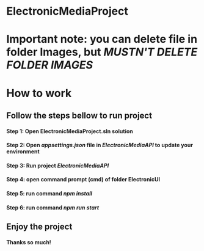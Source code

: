 # ElectronicMediaProject

# Important note: you can delete file in folder Images, but ***MUSTN'T DELETE FOLDER IMAGES***

# How to work

## Follow the steps bellow to run project

#### Step 1: Open ElectronicMediaProject.sln solution
#### Step 2: Open ***appsettings.json*** file in ***ElectronicMediaAPI*** to update your environment
#### Step 3: Run project ***ElectronicMediaAPI*** 
#### Step 4: open command prompt (cmd) of folder ElectronicUI
#### Step 5: run command ***npm install***
#### Step 6: run command ***npm run start***

## Enjoy the project

#### Thanks so much!
